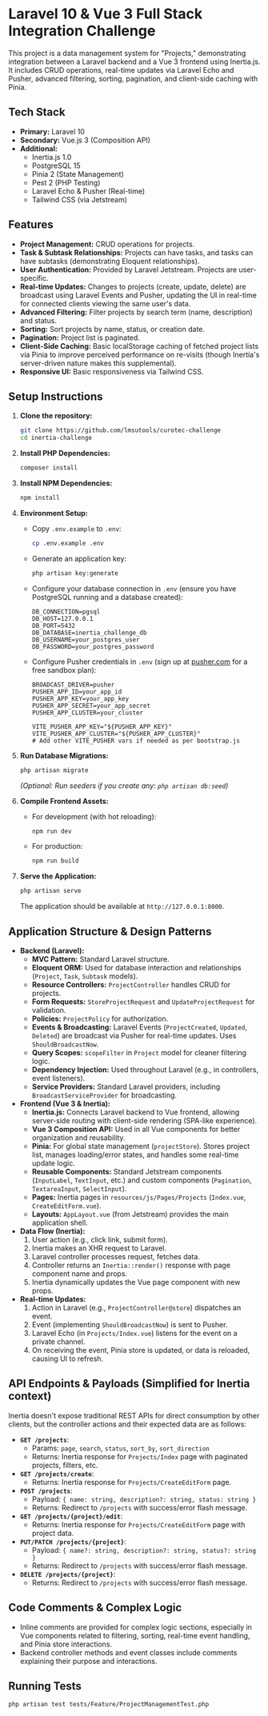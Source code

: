# Laravel 10 & Vue 3 Full Stack Integration Challenge

This project is a data management system for "Projects," demonstrating integration between a Laravel backend and a Vue 3 frontend using Inertia.js. It includes CRUD operations, real-time updates via Laravel Echo and Pusher, advanced filtering, sorting, pagination, and client-side caching with Pinia.

## Tech Stack

*   **Primary:** Laravel 10
*   **Secondary:** Vue.js 3 (Composition API)
*   **Additional:**
    *   Inertia.js 1.0
    *   PostgreSQL 15
    *   Pinia 2 (State Management)
    *   Pest 2 (PHP Testing)
    *   Laravel Echo & Pusher (Real-time)
    *   Tailwind CSS (via Jetstream)

## Features

*   **Project Management:** CRUD operations for projects.
*   **Task & Subtask Relationships:** Projects can have tasks, and tasks can have subtasks (demonstrating Eloquent relationships).
*   **User Authentication:** Provided by Laravel Jetstream. Projects are user-specific.
*   **Real-time Updates:** Changes to projects (create, update, delete) are broadcast using Laravel Events and Pusher, updating the UI in real-time for connected clients viewing the same user's data.
*   **Advanced Filtering:** Filter projects by search term (name, description) and status.
*   **Sorting:** Sort projects by name, status, or creation date.
*   **Pagination:** Project list is paginated.
*   **Client-Side Caching:** Basic localStorage caching of fetched project lists via Pinia to improve perceived performance on re-visits (though Inertia's server-driven nature makes this supplemental).
*   **Responsive UI:** Basic responsiveness via Tailwind CSS.

## Setup Instructions

1.  **Clone the repository:**
    ```bash
    git clone https://github.com/lmsutools/curotec-challenge
    cd inertia-challenge
    ```

2.  **Install PHP Dependencies:**
    ```bash
    composer install
    ```

3.  **Install NPM Dependencies:**
    ```bash
    npm install
    ```

4.  **Environment Setup:**
    *   Copy `.env.example` to `.env`:
        ```bash
        cp .env.example .env
        ```
    *   Generate an application key:
        ```bash
        php artisan key:generate
        ```
    *   Configure your database connection in `.env` (ensure you have PostgreSQL running and a database created):
        ```env
        DB_CONNECTION=pgsql
        DB_HOST=127.0.0.1
        DB_PORT=5432
        DB_DATABASE=inertia_challenge_db
        DB_USERNAME=your_postgres_user
        DB_PASSWORD=your_postgres_password
        ```
    *   Configure Pusher credentials in `.env` (sign up at [pusher.com](https://pusher.com) for a free sandbox plan):
        ```env
        BROADCAST_DRIVER=pusher
        PUSHER_APP_ID=your_app_id
        PUSHER_APP_KEY=your_app_key
        PUSHER_APP_SECRET=your_app_secret
        PUSHER_APP_CLUSTER=your_cluster

        VITE_PUSHER_APP_KEY="${PUSHER_APP_KEY}"
        VITE_PUSHER_APP_CLUSTER="${PUSHER_APP_CLUSTER}"
        # Add other VITE_PUSHER vars if needed as per bootstrap.js
        ```

5.  **Run Database Migrations:**
    ```bash
    php artisan migrate
    ```
    *(Optional: Run seeders if you create any: `php artisan db:seed`)*

6.  **Compile Frontend Assets:**
    *   For development (with hot reloading):
        ```bash
        npm run dev
        ```
    *   For production:
        ```bash
        npm run build
        ```

7.  **Serve the Application:**
    ```bash
    php artisan serve
    ```
    The application should be available at `http://127.0.0.1:8000`.

## Application Structure & Design Patterns

*   **Backend (Laravel):**
    *   **MVC Pattern:** Standard Laravel structure.
    *   **Eloquent ORM:** Used for database interaction and relationships (`Project`, `Task`, `Subtask` models).
    *   **Resource Controllers:** `ProjectController` handles CRUD for projects.
    *   **Form Requests:** `StoreProjectRequest` and `UpdateProjectRequest` for validation.
    *   **Policies:** `ProjectPolicy` for authorization.
    *   **Events & Broadcasting:** Laravel Events (`ProjectCreated`, `Updated`, `Deleted`) are broadcast via Pusher for real-time updates. Uses `ShouldBroadcastNow`.
    *   **Query Scopes:** `scopeFilter` in `Project` model for cleaner filtering logic.
    *   **Dependency Injection:** Used throughout Laravel (e.g., in controllers, event listeners).
    *   **Service Providers:** Standard Laravel providers, including `BroadcastServiceProvider` for broadcasting.
*   **Frontend (Vue 3 & Inertia):**
    *   **Inertia.js:** Connects Laravel backend to Vue frontend, allowing server-side routing with client-side rendering (SPA-like experience).
    *   **Vue 3 Composition API:** Used in all Vue components for better organization and reusability.
    *   **Pinia:** For global state management (`projectStore`). Stores project list, manages loading/error states, and handles some real-time update logic.
    *   **Reusable Components:** Standard Jetstream components (`InputLabel`, `TextInput`, etc.) and custom components (`Pagination`, `TextareaInput`, `SelectInput`).
    *   **Pages:** Inertia pages in `resources/js/Pages/Projects` (`Index.vue`, `CreateEditForm.vue`).
    *   **Layouts:** `AppLayout.vue` (from Jetstream) provides the main application shell.
*   **Data Flow (Inertia):**
    1.  User action (e.g., click link, submit form).
    2.  Inertia makes an XHR request to Laravel.
    3.  Laravel controller processes request, fetches data.
    4.  Controller returns an `Inertia::render()` response with page component name and props.
    5.  Inertia dynamically updates the Vue page component with new props.
*   **Real-time Updates:**
    1.  Action in Laravel (e.g., `ProjectController@store`) dispatches an event.
    2.  Event (implementing `ShouldBroadcastNow`) is sent to Pusher.
    3.  Laravel Echo (in `Projects/Index.vue`) listens for the event on a private channel.
    4.  On receiving the event, Pinia store is updated, or data is reloaded, causing UI to refresh.

## API Endpoints & Payloads (Simplified for Inertia context)

Inertia doesn't expose traditional REST APIs for direct consumption by other clients, but the controller actions and their expected data are as follows:

*   **`GET /projects`**:
    *   Params: `page`, `search`, `status`, `sort_by`, `sort_direction`
    *   Returns: Inertia response for `Projects/Index` page with paginated projects, filters, etc.
*   **`GET /projects/create`**:
    *   Returns: Inertia response for `Projects/CreateEditForm` page.
*   **`POST /projects`**:
    *   Payload: `{ name: string, description?: string, status: string }`
    *   Returns: Redirect to `/projects` with success/error flash message.
*   **`GET /projects/{project}/edit`**:
    *   Returns: Inertia response for `Projects/CreateEditForm` page with project data.
*   **`PUT/PATCH /projects/{project}`**:
    *   Payload: `{ name?: string, description?: string, status?: string }`
    *   Returns: Redirect to `/projects` with success/error flash message.
*   **`DELETE /projects/{project}`**:
    *   Returns: Redirect to `/projects` with success/error flash message.

## Code Comments & Complex Logic

*   Inline comments are provided for complex logic sections, especially in Vue components related to filtering, sorting, real-time event handling, and Pinia store interactions.
*   Backend controller methods and event classes include comments explaining their purpose and interactions.

## Running Tests

```bash
php artisan test tests/Feature/ProjectManagementTest.php
```